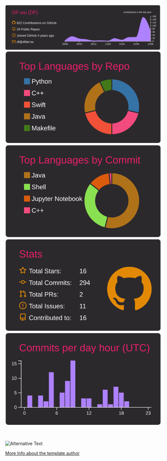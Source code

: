[![](./profile-summary-card-output/monokai/0-profile-details.svg)](https://www.linkedin.com/in/chufei-wu-b33990164/)
[![](./profile-summary-card-output/monokai/1-repos-per-language.svg)](https://www.linkedin.com/in/chufei-wu-b33990164/)
[![](./profile-summary-card-output/monokai/2-most-commit-language.svg)](https://www.linkedin.com/in/chufei-wu-b33990164/)
[![](./profile-summary-card-output/monokai/3-stats.svg)](https://www.linkedin.com/in/chufei-wu-b33990164/)
[![](./profile-summary-card-output/monokai/4-productive-time.svg)](https://www.linkedin.com/in/chufei-wu-b33990164/)


<!-- <figure><embed src="https://wakatime.com/share/@cb2e708b-89d1-4093-bf95-cafd34987f43/084d2c44-1ff2-4765-86e4-efed21fe9861.svg"></embed></figure> -->
![![](https://wakatime.com/share/@cb2e708b-89d1-4093-bf95-cafd34987f43/084d2c44-1ff2-4765-86e4-efed21fe9861.svg)](https://www.linkedin.com/in/chufei-wu-b33990164/)

<img src="https://github.com/DF-wu/DF-wu/blob/master/images/stat.svg" alt="Alternative Text"/>
<!-- Example: <img src="https://github.com/avinal/avinal/blob/main/images/stat.svg" alt="Avinal WakaTime Activity"/> -->


 <!-- waka-box start -->
 <!-- waka-box end -->
 
 
[More Info about the template author](https://github.com/vn7n24fzkq/github-profile-summary-cards)
